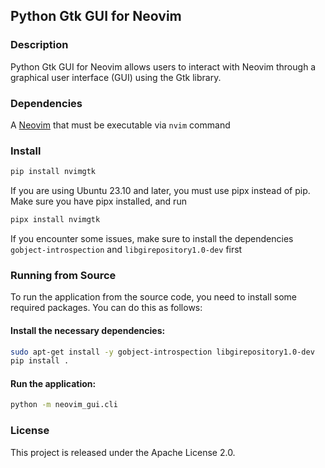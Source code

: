 ## Python Gtk GUI for Neovim

### Description
Python Gtk GUI for Neovim allows users to interact with Neovim through a graphical user interface (GUI) using the Gtk library.

### Dependencies
A [Neovim](https://github.com/neovim/neovim) that must be executable via `nvim` command

### Install
```sh
pip install nvimgtk
```

If you are using Ubuntu 23.10 and later, you must use pipx instead of pip. Make sure you have pipx installed, and run
```sh
pipx install nvimgtk
```
If you encounter some issues, make sure to install the dependencies `gobject-introspection` and `libgirepository1.0-dev` first

### Running from Source
To run the application from the source code, you need to install some required packages. You can do this as follows:

#### Install the necessary dependencies:

```sh
sudo apt-get install -y gobject-introspection libgirepository1.0-dev
pip install .
```

#### Run the application:
```sh
python -m neovim_gui.cli
```

### License
This project is released under the Apache License 2.0.
